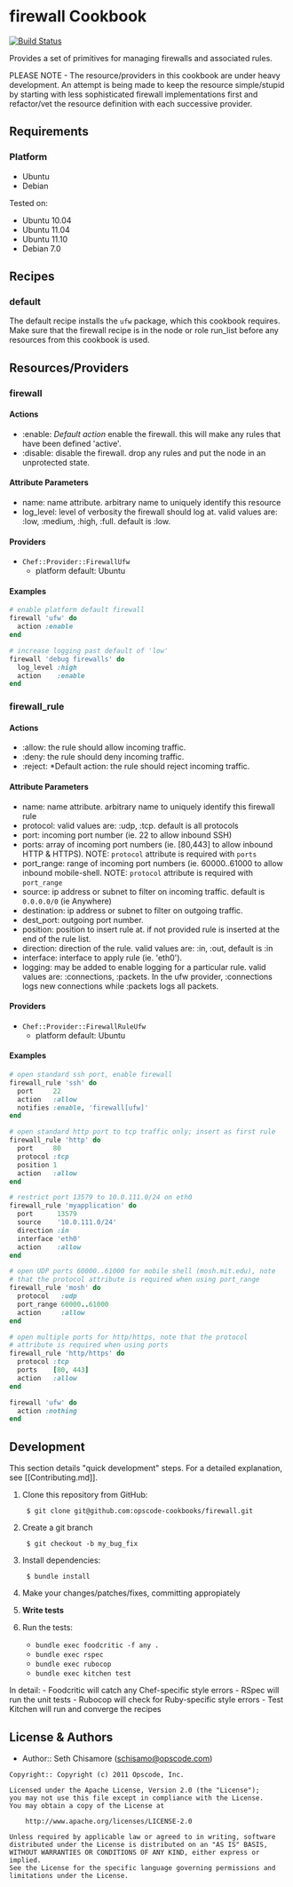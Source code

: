 firewall Cookbook
=================
[![Build Status](https://secure.travis-ci.org/opscode-cookbooks/firewall.png?branch=master)](http://travis-ci.org/opscode-cookbooks/firewall)

Provides a set of primitives for managing firewalls and associated rules.

PLEASE NOTE - The resource/providers in this cookbook are under heavy development. An attempt is being made to keep the resource simple/stupid by starting with less sophisticated firewall implementations first and refactor/vet the resource definition with each successive provider.


Requirements
------------
### Platform
* Ubuntu
* Debian

Tested on:
* Ubuntu 10.04
* Ubuntu 11.04
* Ubuntu 11.10
* Debian 7.0


Recipes
-------
### default
The default recipe installs the `ufw` package, which this cookbook requires. Make sure that the firewall recipe is in the node or role run_list before any resources from this cookbook is used.


Resources/Providers
-------------------
### firewall
#### Actions
- :enable: *Default action* enable the firewall.  this will make any rules that have been defined 'active'.
- :disable: disable the firewall. drop any rules and put the node in an unprotected state.

#### Attribute Parameters
- name: name attribute. arbitrary name to uniquely identify this resource
- log_level: level of verbosity the firewall should log at. valid values are: :low, :medium, :high, :full. default is :low.

#### Providers
- `Chef::Provider::FirewallUfw`
    - platform default: Ubuntu

#### Examples

```ruby
# enable platform default firewall
firewall 'ufw' do
  action :enable
end

# increase logging past default of 'low'
firewall 'debug firewalls' do
  log_level :high
  action    :enable
end
```

### firewall_rule

#### Actions
- :allow: the rule should allow incoming traffic.
- :deny: the rule should deny incoming traffic.
- :reject: *Default action: the rule should reject incoming traffic.

#### Attribute Parameters
- name: name attribute. arbitrary name to uniquely identify this firewall rule
- protocol: valid values are: :udp, :tcp. default is all protocols
- port: incoming port number (ie. 22 to allow inbound SSH)
- ports: array of incoming port numbers (ie. [80,443] to allow inbound HTTP & HTTPS). NOTE: `protocol` attribute is required with `ports`
- port_range: range of incoming port numbers (ie. 60000..61000 to allow inbound mobile-shell. NOTE: `protocol` attribute is required with `port_range`
- source: ip address or subnet to filter on incoming traffic. default is `0.0.0.0/0` (ie Anywhere)
- destination: ip address or subnet to filter on outgoing traffic.
- dest_port: outgoing port number.
- position: position to insert rule at. if not provided rule is inserted at the end of the rule list.
- direction: direction of the rule. valid values are: :in, :out, default is :in
- interface: interface to apply rule (ie. 'eth0').
- logging: may be added to enable logging for a particular rule. valid values are: :connections, :packets. In the ufw provider, :connections logs new connections while :packets logs all packets.

#### Providers

- `Chef::Provider::FirewallRuleUfw`
    - platform default: Ubuntu

#### Examples

```ruby
# open standard ssh port, enable firewall
firewall_rule 'ssh' do
  port     22
  action   :allow
  notifies :enable, 'firewall[ufw]'
end

# open standard http port to tcp traffic only; insert as first rule
firewall_rule 'http' do
  port     80
  protocol :tcp
  position 1
  action   :allow
end

# restrict port 13579 to 10.0.111.0/24 on eth0
firewall_rule 'myapplication' do
  port      13579
  source    '10.0.111.0/24'
  direction :in
  interface 'eth0'
  action    :allow
end

# open UDP ports 60000..61000 for mobile shell (mosh.mit.edu), note
# that the protocol attribute is required when using port_range
firewall_rule 'mosh' do
  protocol   :udp
  port_range 60000..61000
  action     :allow
end

# open multiple ports for http/https, note that the protocol
# attribute is required when using ports
firewall_rule 'http/https' do
  protocol :tcp
  ports    [80, 443]
  action   :allow
end

firewall 'ufw' do
  action :nothing
end
```


Development
-----------
This section details "quick development" steps. For a detailed explanation, see [[Contributing.md]].

1. Clone this repository from GitHub:

        $ git clone git@github.com:opscode-cookbooks/firewall.git

2. Create a git branch

        $ git checkout -b my_bug_fix

3. Install dependencies:

        $ bundle install

4. Make your changes/patches/fixes, committing appropiately
5. **Write tests**
6. Run the tests:
    - `bundle exec foodcritic -f any .`
    - `bundle exec rspec`
    - `bundle exec rubocop`
    - `bundle exec kitchen test`

  In detail:
    - Foodcritic will catch any Chef-specific style errors
    - RSpec will run the unit tests
    - Rubocop will check for Ruby-specific style errors
    - Test Kitchen will run and converge the recipes


License & Authors
-----------------
- Author:: Seth Chisamore (<schisamo@opscode.com>)

```text
Copyright:: Copyright (c) 2011 Opscode, Inc.

Licensed under the Apache License, Version 2.0 (the "License");
you may not use this file except in compliance with the License.
You may obtain a copy of the License at

    http://www.apache.org/licenses/LICENSE-2.0

Unless required by applicable law or agreed to in writing, software
distributed under the License is distributed on an "AS IS" BASIS,
WITHOUT WARRANTIES OR CONDITIONS OF ANY KIND, either express or implied.
See the License for the specific language governing permissions and
limitations under the License.
```
